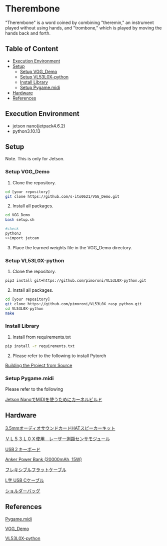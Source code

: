 # Therembone<!-- omit in toc -->

"Therembone" is a word coined by combining "theremin," an instrument played without using hands, and "trombone," which is played by moving the hands back and forth.

## Table of Content<!-- omit in toc -->

- [Execution Environment](#execution-environment)
- [Setup](#setup)
  - [Setup VGG\_Demo](#setup-vgg_demo)
  - [Setup VL53L0X-python](#setup-vl53l0x-python)
  - [Install Library](#install-library)
  - [Setup Pygame.midi](#setup-pygamemidi)
- [Hardware](#hardware)
- [References](#references)


## Execution Environment

- jetson nano(jetpack4.6.2)
- python3.10.13

## Setup

Note. This is only for Jetson.

### Setup VGG_Demo

1. Clone the repository.

```bash
cd [your repository]
git clone https://github.com/s-ito0621/VGG_Demo.git
```

2. Install all packages.

```bash
cd VGG_Demo
bash setup.sh

#check
python3
>>import jetcam
```

3. Place the learned weights file in the VGG_Demo directory.

### Setup VL53L0X-python

1. Clone the repository.

```bash
pip3 install git+https://github.com/pimoroni/VL53L0X-python.git
```

2. Install all packages.

```bash
cd [your repository]
git clone https://github.com/pimoroni/VL53L0X_rasp_python.git
cd VL53L0X-python
make
```

### Install Library

1. Install from requirements.txt

```bash
pip install -r requirements.txt
```

2. Please refer to the following to install Pytorch

[Building the Project from Source](https://github.com/dusty-nv/jetson-inference/blob/master/docs/building-repo-2.md)

### Setup Pygame.midi

Please refer to the following

[Jetson NanoでMIDIを使うためにカーネルビルド](https://qiita.com/karaage0703/items/9bef6aeec9ad24f647c6)

## Hardware

[3.5mmオーディオサウンドカードHATスピーカーキット](https://www.amazon.co.jp/dp/B0C4NC73KV)

[ＶＬ５３Ｌ０Ｘ使用　レーザー測距センサモジュール](https://akizukidenshi.com/catalog/g/gM-12590/)

[USB２キーボード](https://amzn.asia/d/aIlDOHs)

[Anker Power Bank (20000mAh, 15W)](https://amzn.asia/d/eagCC7o)

[フレキシブルフラットケーブル](https://amzn.asia/d/hD5mBkL)

[L字 USB Cケーブル](https://amzn.asia/d/dz1xgfY)

[ショルダーバッグ](https://amzn.asia/d/9blXwSk)

## References

[Pygame.midi](https://www.pygame.org/docs/ref/midi.html)

[VGG_Demo](https://github.com/s-ito0621/VGG_Demo/tree/main)

[VL53L0X-python](https://github.com/juehess/VL53L0X-python)
